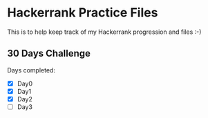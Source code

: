 # Hackerrank Practice Files

This is to help keep track of my Hackerrank progression and files :-)

## 30 Days Challenge
Days completed:
- [X] Day0
- [X] Day1
- [X] Day2
- [ ] Day3
